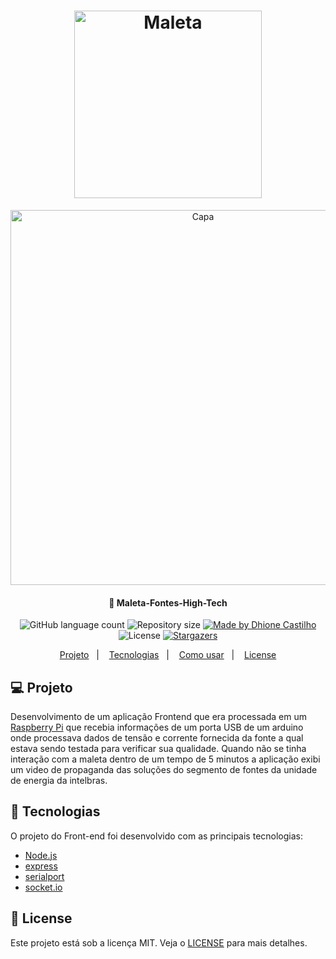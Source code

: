 
<h1 align="center">
    <img alt="Maleta" title="#Maleta" src="./public/assets/intelbras-logo-6-2 cópia.png" width="300px" />
</h1>

<div align="center" >
<img alt="Capa" title="#Capa" src="https://user-images.githubusercontent.com/59747330/169672823-bea96f87-5698-4bdb-ac61-419ecdea3c6e.jpg" width="600px"/>
</div> 

<h4 align="center"> 
	 🚀 Maleta-Fontes-High-Tech
</h4>
<p align="center">
  <img alt="GitHub language count" src="https://img.shields.io/github/languages/count/DhioneCastilhoBarbosa/Maleta-Fontes-High-Tech?color=%2304D361">

  <img alt="Repository size" src="https://img.shields.io/github/repo-size/DhioneCastilhoBarbosa/Maleta-Fontes-High-Tech">
	
  <a href="https://www.linkedin.com/in/dhione-castilho-barbosa-45462961/">
    <img alt="Made by Dhione Castilho" src="https://img.shields.io/badge/made%20by-DhioneCastilho-%2304D361">
  </a>

  <img alt="License" src="https://img.shields.io/badge/license-MIT-brightgreen">
   <a href="https://github.com/DhioneCastilhoBarbosa/Maleta-Fontes-High-Tech/stargazers">
    <img alt="Stargazers" src="https://img.shields.io/github/stars/DhioneCastilhoBarbosa/Maleta-Fontes-High-Tech?style=social">
  </a>
</p>

<p align="center">
  <a href="#-Projeto">Projeto</a>&nbsp;&nbsp;&nbsp;|&nbsp;&nbsp;&nbsp;
  <a href="#-Tecnologias">Tecnologias</a>&nbsp;&nbsp;&nbsp;|&nbsp;&nbsp;&nbsp;
  <a href="#information_source-como-usar">Como usar</a>&nbsp;&nbsp;&nbsp;|&nbsp;&nbsp;&nbsp;
  <a href="#memo-license">License</a>
</p>

## 💻 Projeto

Desenvolvimento de um aplicação Frontend que era processada em um [Raspberry Pi](https://www.raspberrypi.org/) que recebia informações de um porta USB de um arduino onde processava 
dados de tensão e corrente fornecida da fonte a qual estava sendo testada para verificar sua qualidade.
Quando não se tinha interação com a maleta dentro de um tempo de 5 minutos a aplicação exibi um video de propaganda das soluções do segmento de fontes da unidade de energia 
da intelbras.


## 🚀 Tecnologias 

O projeto  do Front-end foi desenvolvido com as principais tecnologias:

- [Node.js](https://nodejs.org/en/)
- [express](https://expressjs.com/pt-br/)
- [serialport](https://serialport.io/)
- [socket.io](https://socket.io/)


## :memo: License

Este projeto está sob a licença MIT. Veja o [LICENSE](LICENSE.md) para mais detalhes.

